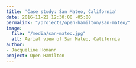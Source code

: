 ```yaml
---
title: 'Case study: San Mateo, California'
date: 2016-11-22 12:30:00 -05:00
permalink: "/projects/open-hamilton/san-mateo/"
image:
  file: "/media/san-mateo.jpg"
  alt: Aerial view of San Mateo, California
author:
- Jacqueline Homann
project: Open Hamilton
---
```


